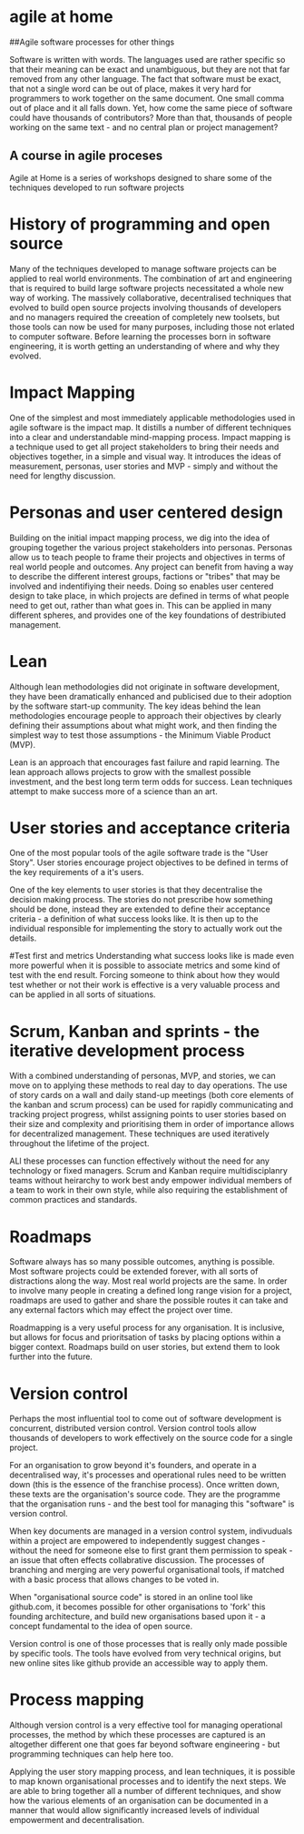 # agile at home
##Agile software processes for other things

Software is written with words. The languages used are rather specific so that their meaning can be exact and unambiguous, but they are not that far removed from any other language. The fact that software must be exact, that not a single word can be out of place, makes it very hard for programmers to work together on the same document. One small comma out of place and it all falls down. Yet, how come the same piece of software could have thousands of contributors? More than that, thousands of people working on the same text - and no central plan or project management?

## A course in agile proceses
Agile at Home is a series of workshops designed to share some of the techniques developed to run software projects 


# History of programming and open source
Many of the techniques developed to manage software projects can be applied to real world environments. The combination of art and engineering that is required to build large software projects necessitated a whole new way of working. The massively collaborative, decentralised techniques that evolved to build open source projects involving thousands of developers and no managers required the creeation of completely new toolsets, but those tools can now be used for many purposes, including those not erlated to computer software. Before learning the processes born in software engineering, it is worth getting an understanding of where and why they evolved. 

# Impact Mapping
One of the simplest and most immediately applicable methodologies used in agile software is the impact map. It distills a number of different techniques into a clear and understandable mind-mapping process. Impact mapping is a technique used to get all project stakeholders to bring their needs and objectives together, in a simple and visual way. It introduces the ideas of measurement, personas, user stories and MVP - simply and without the need for lengthy discussion. 

# Personas and user centered design
Building on the initial impact mapping process, we dig into the idea of grouping together the various project stakeholders into personas. Personas allow us to teach people to frame their projects and objectives in terms of real world people and outcomes. Any project can benefit from having a way to describe the different interest groups, factions or "tribes" that may be involved and indentifiying their needs. Doing so enables user centered design to take place, in which projects are defined in terms of what people need to get out, rather than what goes in. This can be applied in many different spheres, and provides one of the key foundations of destribiuted management. 

# Lean 
Although lean methodologies did not originate in software development, they have been dramatically enhanced and publicised due to their adoption by the software start-up community. The key ideas behind the lean methodologies encourage people to approach their objectives by clearly defining their assumptions about what might work, and then finding the simplest way to test those assumptions - the Minimum Viable Product (MVP).

Lean is an approach that encourages fast failure and rapid learning. The lean approach allows projects to grow with the smallest possible investment, and the best long term term odds for success. Lean techniques attempt to make success more of a science than an art. 

# User stories and acceptance criteria
One of the most popular tools of the agile software trade is the "User Story". User stories encourage project objectives to be defined in terms of the key requirements of a it's users. 

One of the key elements to user stories is that they decentralise the decision making process. The stories do not prescribe how something should be done, instead they are extended to define their acceptance criteria - a definition of what success looks like. It is then up to the individual responsible for implementing the story to actually work out the details. 

#Test first and metrics
Understanding what success looks like is made even more powerful when it is possible to associate metrics and some kind of test with the end result. Forcing someone to think about how they would test whether or not their work is effective is a very valuable process and can be applied in all sorts of situations.

# Scrum, Kanban and sprints - the iterative development process
With a combined understanding of personas, MVP, and stories, we can move on to applying these methods to real day to day operations. The use of story cards on a wall and daily stand-up meetings (both core elements of the kanban and scrum process) can be used for rapidly communicating and tracking project progress, whilst assigning points to user stories based on their size and complexity and prioritising them in order of importance allows for decentralized management. These techniques are used iteratively throughout the lifetime of the project. 

ALl these processes can function effectively without the need for any technology or fixed managers. Scrum and Kanban require multidisciplanry teams without heirarchy to work best andy empower individual members of a team to work in their own style, while also requiring the establishment of common practices and standards.

# Roadmaps
Software always has so many possible outcomes, anything is possible. Most software projects could be extended forever, with all sorts of distractions along the way. Most real world projects are the same. In order to involve many people in creating a defined long range vision for a project, roadmaps are used to gather and share the possible routes it can take and any external factors which may effect the project over time. 

Roadmapping is a very useful process for any organisation. It is inclusive, but allows for focus and prioritsation of tasks by placing options within a bigger context. Roadmaps build on user stories, but extend them to look further into the future. 

# Version control
Perhaps the most influential tool to come out of software development is concurrent, distributed version control. Version control tools allow thousands of developers to work effectively on the source code for a single project. 

For an organisation to grow beyond it's founders, and operate in a decentralised way, it's processes and operational rules need to be written down (this is the essence of the franchise process). Once written down, these texts are the organisation's source code. They are the programme that the organisation runs - and the best tool for managing this "software" is version control. 

When key documents are managed in a version control system, indivuduals within a project are empowered to independently suggest changes - without the need for someone else to first grant them permission to speak - an issue that often effects collabrative discussion. The processes of branching and merging are very powerful organisational tools, if matched with a basic process that allows changes to be voted in.

When "organisational source code" is stored in an online tool like github.com, it becomes possible for other organisations to 'fork' this founding architecture, and build new organisations based upon it - a concept fundamental to the idea of open source. 

Version control is one of those processes that is really only made possible by specific tools. The tools have evolved from very technical origins, but new online sites like github provide an accessible way to apply them. 

# Process mapping
Although version control is a very effective tool for managing operational processes, the method by which these processes are captured is an altogether different one that goes far beyond software engineering - but programming techniques can help here too. 

Applying the user story mapping process, and lean techniques, it is possible to map known organisational processes and to identify the next steps. We are able to bring together all a number of different techniques, and show how the various elements of an organisation can be documented in a manner that would allow significantly increased levels of individual empowerment and decentralisation.  










